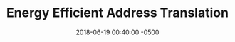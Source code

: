 ---
layout: paper-summary
title:  "Energy Efficient Address Translation"
date:   2018-06-19 00:40:00 -0500
categories: paper
paper_title: "Energy Efficient Address Translation"
paper_link: https://ieeexplore.ieee.org/document/7446100/
paper_keyword: TLB; Redundant Memory Mapping; Segmentation; RMM; Lite
paper_year: HPCA 2016
rw_set: 
htm_cd: 
htm_cr: 
version_mgmt: 
---